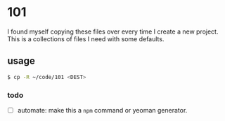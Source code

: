 # 101

I found myself copying these files over every time I create a new project.
This is a collections of files I need with some defaults.

## usage

```sh
$ cp -R ~/code/101 <DEST>
```

### todo

- [ ] automate: make this a `npm` command or yeoman generator.
